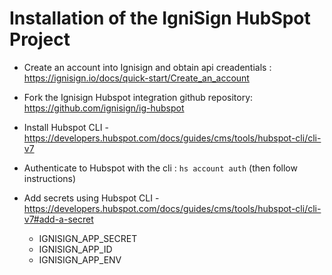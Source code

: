 # Installation of the IgniSign HubSpot Project

- Create an account into Ignisign and obtain api creadentials : https://ignisign.io/docs/quick-start/Create_an_account

- Fork the  Ignisign Hubspot integration github repository:  https://github.com/ignisign/ig-hubspot

- Install Hubspot CLI - https://developers.hubspot.com/docs/guides/cms/tools/hubspot-cli/cli-v7
- Authenticate to Hubspot with the cli : `hs account auth` (then follow instructions)

- Add secrets using Hubspot CLI - https://developers.hubspot.com/docs/guides/cms/tools/hubspot-cli/cli-v7#add-a-secret
   - IGNISIGN_APP_SECRET
   - IGNISIGN_APP_ID
   - IGNISIGN_APP_ENV




